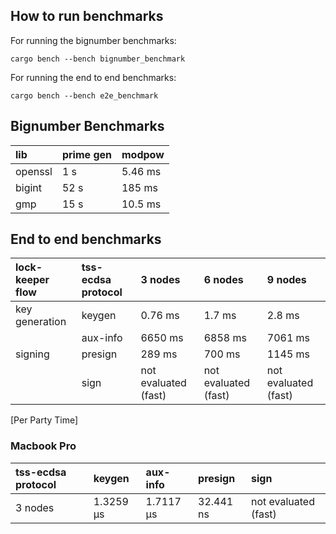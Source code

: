 ## How to run benchmarks

For running the bignumber benchmarks:

`cargo bench --bench bignumber_benchmark`

For running the end to end benchmarks:

`cargo bench --bench e2e_benchmark`


## Bignumber Benchmarks

| lib | prime gen | modpow |
| :---   | :--- | :--- |
| openssl    | 1 s   | 5.46 ms   |
| bigint   |  52 s   | 185 ms   |
| gmp    | 15 s   | 10.5 ms   |

## End to end benchmarks

| lock-keeper flow | tss-ecdsa protocol | 3 nodes    | 6 nodes    | 9 nodes    |
| :---   | :--- | :--- | :--- | :--- |
| key generation    | keygen  | 0.76 ms    | 1.7 ms    | 2.8 ms    |
|                   | aux-info   | 6650 ms    | 6858 ms    | 7061 ms    |
| signing    | presign   | 289 ms    | 700 ms    | 1145 ms    |
|            | sign   | not evaluated (fast)    | not evaluated (fast)    | not evaluated (fast)    |
[Per Party Time]

### Macbook Pro

| tss-ecdsa protocol | keygen   | aux-info   | presign   | sign   |
| :---   | :--- | :--- | :--- | :--- |
| 3 nodes    | 1.3259 µs    | 1.7117 µs    | 32.441 ns    | not evaluated (fast)    |
